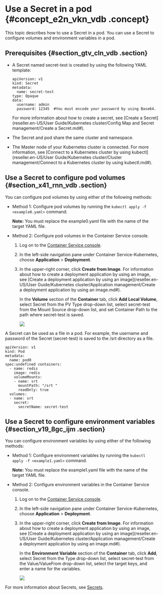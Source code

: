 # Use a Secret in a pod {#concept_e2n_vkn_vdb .concept}

This topic describes how to use a Secret in a pod. You can use a Secret to configure volumes and environment variables in a pod.

## Prerequisites {#section_gtv_cln_vdb .section}

-   A Secret named secret-test is created by using the following YAML template:

    ``` {#codeblock_clc_pfz_t7k}
    apiVersion: v1
    kind: Secret
    metadata:
      name: secret-test
    type: Opaque
    data:
      username: admin
      password: 12345  #You must encode your password by using Base64.
    ```

    For more information about how to create a secret, see [Create a Secret](reseller.en-US/User Guide/Kubernetes cluster/Config Map and Secret management/Create a Secret.md#).

-   The Secret and pod share the same cluster and namespace.
-   The Master node of your Kubernetes cluster is connected. For more information, see [Connect to a Kubernetes cluster by using kubectl](reseller.en-US/User Guide/Kubernetes cluster/Cluster management/Connect to a Kubernetes cluster by using kubectl.md#).

## Use a Secret to configure pod volumes {#section_x41_rnn_vdb .section}

You can configure pod volumes by using either of the following methods:

-   Method 1: Configure pod volumes by running the `kubectl apply -f <example0.yaml>` command.

    **Note:** You must replace the example0.yaml file with the name of the target YAML file.

-   Method 2: Configure pod volumes in the Container Service console.
    1.  Log on to the [Container Service console](https://partners-intl.console.aliyun.com/#/cs).
    2.  In the left-side navigation pane under Container Service-Kubernetes, choose **Application** \> **Deployment**.
    3.  In the upper-right corner, click **Create from Image**. For information about how to create a deployment application by using an image, see [Create a deployment application by using an image](reseller.en-US/User Guide/Kubernetes cluster/Application management/Create a deployment application by using an image.md#).

        In the **Volume** section of the **Container** tab, click **Add Local Volume**, select Secret from the PV Type drop-down list, select secret-test from the Mount Source drop-down list, and set Container Path to the path where secret-test is saved.

        ![](http://static-aliyun-doc.oss-cn-hangzhou.aliyuncs.com/assets/img/531954/156410822349492_en-US.png)


A Secret can be used as a file in a pod. For example, the username and password of the Secret \(secret-test\) is saved to the /srt directory as a file.

``` {#codeblock_4cn_vqm_z4f}
apiVersion: v1
kind: Pod
metadata:
  name: pod0
spec:undefined containers:
  - name: redis
    image: redis
    volumeMounts:
    - name: srt
      mountPath: "/srt "
      readOnly: true
  volumes:
  - name: srt
    secret:
      secretName: secret-test
```

## Use a Secret to configure environment variables {#section_v19_8gc_ijm .section}

You can configure environment variables by using either of the following methods:

-   Method 1: Configure environment variables by running the `kubectl apply -f <example1.yaml>` command.

    **Note:** You must replace the example1.yaml file with the name of the target YAML file.

-   Method 2: Configure environment variables in the Container Service console.
    1.  Log on to the [Container Service console](https://partners-intl.console.aliyun.com/#/cs).
    2.  In the left-side navigation pane under Container Service-Kubernetes, choose **Application** \> **Deployment**.
    3.  In the upper-right corner, click **Create from Image**. For information about how to create a deployment application by using an image, see [Create a deployment application by using an image](reseller.en-US/User Guide/Kubernetes cluster/Application management/Create a deployment application by using an image.md#).

        In the **Environment Variable** section of the **Container** tab, click **Add**, select Secret from the Type drop-down list, select secret-test from the Value/ValueFrom drop-down list, select the target keys, and enter a name for the variables.

        ![](http://static-aliyun-doc.oss-cn-hangzhou.aliyuncs.com/assets/img/531954/156410822349494_en-US.png)


For more information about Secrets, see [Secrets](https://kubernetes.io/docs/concepts/configuration/secret/).

